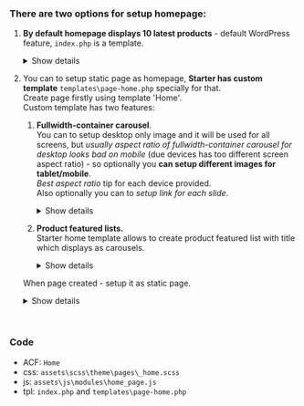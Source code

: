 ### There are two options for setup homepage:
1. **By default homepage displays 10 latest products** - default WordPress feature, `index.php` is a template.
    <details><summary>Show details</summary>
     <img src="https://raw.githubusercontent.com/chyvak1831/starter_img/master/screenshots/homepage/homepage01.jpg" alt="Homepage default template">
    </details>

2. You can to setup static page as homepage, **Starter has custom template** `templates\page-home.php` specially for that.  
Create page firstly using template 'Home'.  
    Custom template has two features:   
   1. **Fullwidth-container carousel**.  
   You can to setup desktop only image and it will be used for all screens, but _usually aspect ratio of fullwidth-container carousel for desktop looks bad on mobile_ (due devices has too different screen aspect ratio) - so optionally you **can setup different images for tablet/mobile**.  
   _Best aspect ratio_ tip for each device provided.  
   Also optionally you can to _setup link for each slide_.
      <details><summary>Show details</summary>
       <img src="https://raw.githubusercontent.com/chyvak1831/starter_img/master/screenshots/homepage/homepage03.jpg" alt="Homepage custom template - fullwidth-container carousel">
      </details>

   2. **Product featured lists.**  
   Starter home template allows to create product featured list with title which displays as carousels.
      <details><summary>Show details</summary>
       <img src="https://raw.githubusercontent.com/chyvak1831/starter_img/master/screenshots/homepage/homepage04.jpg" alt="Homepage custom template - collections">
      </details>
    When page created - setup it as static page.
    <details><summary>Show details</summary>
     <img src="https://raw.githubusercontent.com/chyvak1831/starter_img/master/screenshots/homepage/homepage02.jpg" alt="Homepage custom template">
    </details>
<br>



### Code
* ACF: `Home`
* css: `assets\scss\theme\pages\_home.scss`
* js: `assets\js\modules\home_page.js`
* tpl: `index.php` and `templates\page-home.php`